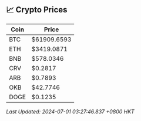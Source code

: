 ## 📈 Crypto Prices

| Coin | Price |
| ---- | ----- |
| BTC | $61909.6593 |
| ETH | $3419.0871 |
| BNB | $578.0346 |
| CRV | $0.2817 |
| ARB | $0.7893 |
| OKB | $42.7746 |
| DOGE | $0.1235 |

_Last Updated: 2024-07-01 03:27:46.837 +0800 HKT_
